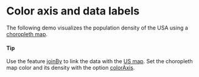 # Color axis and data labels
The following demo visualizes the population density of the USA using a [choropleth map](https://www.highcharts.com/docs/chart-concepts/dataviz-glossary#choropleth-map).
#### Tip
Use the feature [joinBy](https://api.highcharts.com/highmaps/plotOptions.series.joinBy) to link the data with the [US map](https://code.highcharts.com/mapdata/countries/us/us-all.js). 
Set the choropleth map color and its density with the option [colorAxis](https://api.highcharts.com/highmaps/colorAxis). 